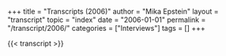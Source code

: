 +++
title = "Transcripts (2006)"
author = "Mika Epstein"
layout = "transcript"
topic = "index"
date = "2006-01-01"
permalink = "/transcript/2006/"
categories = ["Interviews"]
tags = []
+++

{{< transcript >}}